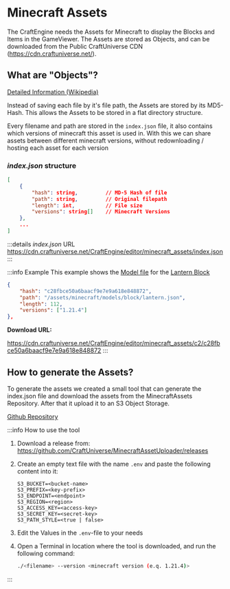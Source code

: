 # Minecraft Assets

The CraftEngine needs the Assets for Minecraft to display the Blocks and Items in the GameViewer. The Assets are stored as Objects, and can be downloaded from the Public CraftUniverse CDN (https://cdn.craftuniverse.net/).

## What are "Objects"?

[Detailed Information (Wikipedia)](https://en.wikipedia.org/wiki/Object_storage)

Instead of saving each file by it's file path, the Assets are stored by its MD5-Hash. This allows the Assets to be stored in a flat directory structure.

Every filename and path are stored in the `index.json` file, it also contains which versions of minecraft this asset is used in. With this we can share assets between different minecraft versions, without redownloading / hosting each asset for each version

### _index.json_ structure

```json
[
    {
        "hash": string,         // MD-5 Hash of file
        "path": string,         // Original filepath
        "length": int,          // File size
        "versions": string[]    // Minecraft Versions
    },
    ...
]
```

:::details _index.json_ URL
https://cdn.craftuniverse.net/CraftEngine/editor/minecraft_assets/index.json
:::

:::info Example
This example shows the [Model file](https://minecraft.wiki/w/Model) for the [Lantern Block](https://minecraft.wiki/w/Lantern)

```json
{
    "hash": "c28fbce50a6baacf9e7e9a618e848872",
    "path": "/assets/minecraft/models/block/lantern.json",
    "length": 112,
    "versions": ["1.21.4"]
},
```

**Download URL:**

https://cdn.craftuniverse.net/CraftEngine/editor/minecraft_assets/c2/c28fbce50a6baacf9e7e9a618e848872
:::

## How to generate the Assets?

To generate the assets we created a small tool that can generate the index.json file and download the assets from the MinecraftAssets Repository. After that it upload it to an S3 Object Storage.

[Github Repository](https://github.com/CraftUniverse/MinecraftAssetUploader)

:::info How to use the tool

1. Download a release from: https://github.com/CraftUniverse/MinecraftAssetUploader/releases
2. Create an empty text file with the name `.env` and paste the following content into it:

   ```text
   S3_BUCKET=<bucket-name>
   S3_PREFIX=<key-prefix>
   S3_ENDPOINT=<endpoint>
   S3_REGION=<region>
   S3_ACCESS_KEY=<access-key>
   S3_SECRET_KEY=<secret-key>
   S3_PATH_STYLE=<true | false>
   ```

3. Edit the Values in the `.env`-file to your needs
4. Open a Terminal in location where the tool is downloaded, and run the following command:
   ```bash
   ./<filename> --version <minecraft version (e.q. 1.21.4)>
   ```

:::
